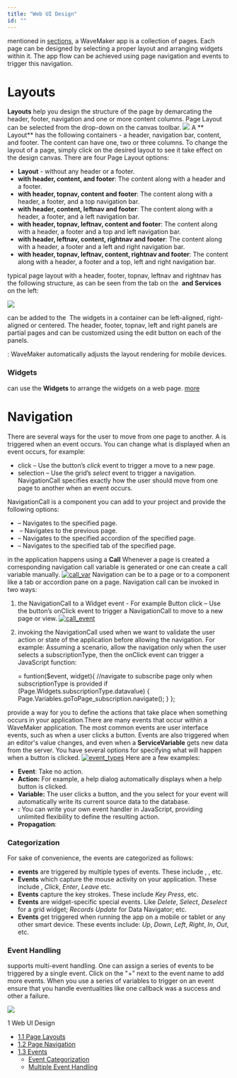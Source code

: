```yaml
---
title: "Web UI Design"
id: ""
---
```


mentioned in [sections](/learn/app-development/ui-design/design-overview/), a WaveMaker app is a collection of pages. Each page can be designed by selecting a proper layout and arranging widgets within it. The app flow can be achieved using page navigation and events to trigger this navigation.

# Layouts

**Layouts** help you design the structure of the page by demarcating the header, footer, navigation and one or more content columns. Page Layout can be selected from the drop-down on the canvas toolbar. [![](../assets/page_layout.png)](../assets/page_layout.png) A ** Layout** has the following containers - a header, navigation bar, content, and footer. The content can have one, two or three columns. To change the layout of a page, simply click on the desired layout to see it take effect on the design canvas. There are four Page Layout options:

- **Layout** - without any header or a footer.
- **with header, content, and footer**: The content along with a header and a footer.
- **with header, topnav, content and footer**: The content along with a header, a footer, and a top navigation bar.
- **with header, content, leftnav and footer**: The content along with a header, a footer, and a left navigation bar.
- **with header, topnav, leftnav, content and footer**: The content along with a header, a footer and a top and left navigation bar.
- **with header, leftnav, content, rightnav and footer**: The content along with a header, a footer and a left and right navigation bar.
- **with header, topnav, leftnav, content, rightnav and footer**: The content along with a header, a footer and a top, left and right navigation bar.

typical page layout with a header, footer, topnav, leftnav and rightnav has the following structure, as can be seen from the tab on the  **and Services** on the left:

[![](../assets/page_layout_files.png)](../assets/page_layout_files.png)

can be added to the  The widgets in a container can be left-aligned, right-aligned or centered. The header, footer, topnav, left and right panels are partial pages and can be customized using the edit button on each of the panels.

: WaveMaker automatically adjusts the layout rendering for mobile devices.

### Widgets

can use the **Widgets** to arrange the widgets on a web page. [more](/learn/app-development/widgets/widget-library/#container)

# Navigation

There are several ways for the user to move from one page to another. A is triggered when an event occurs. You can change what is displayed when an event occurs, for example:

- click – Use the button’s _click_ event to trigger a move to a new page.
- selection – Use the grid’s _select_ event to trigger a navigation. NavigationCall specifies exactly how the user should move from one page to another when an event occurs.

NavigationCall is a component you can add to your project and provide the following options:

- – Navigates to the specified page.
-  – Navigates to the previous page.
- – Navigates to the specified accordion of the specified page.
- – Navigates to the specified tab of the specified page.

in the application happens using a **Call** Whenever a page is created a corresponding navigation call variable is generated or one can create a call variable manually. [![call_var](../assets/call_var.png)](../assets/call_var.png) Navigation can be to a page or to a component like a tab or accordion pane on a page. Navigation call can be invoked in two ways:

1. the NavigationCall to a Widget event - For example Button click – Use the button’s onClick event to trigger a NavigationCall to move to a new page or view. [![call_event](../assets/call_event.png)](../assets/call_event.png)
2. invoking the NavigationCall used when we want to validate the user action or state of the application before allowing the navigation. For example: Assuming a scenario, allow the navigation only when the user selects a subscriptionType, then the onClick event can trigger a JavaScript function:
    
     = funtion($event, widget){
      //navigate to subscribe page only when subscriptionType is provided
      if (Page.Widgets.subscriptionType.datavalue) {
          Page.Variables.goToPage\_subscription.navigate();
       }
     };
    

provide a way for you to define the actions that take place when something occurs in your application.There are many events that occur within a WaveMaker application. The most common events are user interface events, such as when a user clicks a button. Events are also triggered when an editor's value changes, and even when a **ServiceVariable** gets new data from the server. You have several options for specifying what will happen when a button is clicked. [![event_types](../assets/event_types.png)](../assets/event_types.png) Here are a few examples:

- **Event**: Take no action.
- **Action:** For example, a help dialog automatically displays when a help button is clicked.
- **Variable:** The user clicks a button, and the you select for your event will automatically write its current source data to the database.
- **:** You can write your own event handler in JavaScript, providing unlimited flexibility to define the resulting action.
- **Propagation**:

### Categorization

For sake of convenience, the events are categorized as follows:

- **events** are triggered by multiple types of events. These include , , etc.
- **Events** which capture the mouse activity on your application. These include , _Click_, _Enter_, _Leave_ etc.
- **Events** capture the key strokes. These include _Key Press_, etc.
- **Events** are widget-specific special events. Like _Delete_, _Select_, _Deselect_ for a grid widget; _Records Update_ for Data Navigator; etc.
- **Events** get triggered when running the app on a mobile or tablet or any other smart device. These events include: _Up_, _Down_, _Left_, _Right_, _In_, _Out_, etc.

### Event Handling

supports multi-event handling. One can assign a series of events to be triggered by a single event. Click on the "+" next to the event name to add more events. When you use a series of variables to trigger on an event ensure that you handle eventualities like one callback was a success and other a failure.

[![](../assets/event_multi.png)](../assets/event_multi.png)

1 Web UI Design

- [1.1 Page Layouts](/learn/responsive-web/web-ui-design/#page-layouts)
- [1.2 Page Navigation](#page-navigation)
- [1.3 Events](#events)
    - [Event Categorization](#event-categorization)
    - [Multiple Event Handling](#multiple-events)
